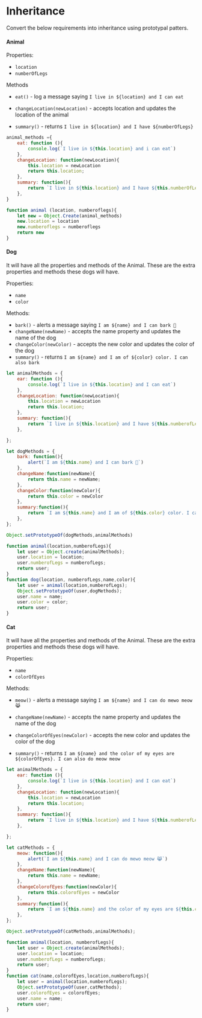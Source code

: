 # Inheritance

Convert the below requirements into inheritance using prototypal patters.

#### Animal

Properties:

- `location`
- `numberOfLegs`

Methods

- `eat()` - log a message saying `I live in ${location} and I can eat`

- `changeLocation(newLocation)` - accepts location and updates the location of the animal

- `summary()` - returns `I live in ${location} and I have ${numberOfLegs}`

```js
animal_methods ={
    eat: function (){
        console.log(`I live in ${this.location} and i can eat`)
    },
    changeLocation: function(newLocation){
        this.location = newLocation
        return this.location;
    },
    summary: function(){
        return `I live in ${this.location} and I have ${this.numberOfLegs}`
    },
}

function animal (location, numberoflegs){
    let new = Object.Create(animal_methods)
    new.location = location
    new.numberoflegs = numberoflegs
    return new
}


```

#### Dog

It will have all the properties and methods of the Animal. These are the extra properties and methods these dogs will have.

Properties:

- `name`
- `color`

Methods:

- `bark()` - alerts a message saying `I am ${name} and I can bark 🐶`
- `changeName(newName)` - accepts the name property and updates the name of the dog
- `changeColor(newColor)` - accepts the new color and updates the color of the dog
- `summary()` - returns `I am ${name} and I am of ${color} color. I can also bark`

```js
let animalMethods = {
    ear: function (){
        console.log(`I live in ${this.location} and I can eat`)
    },
    changeLocation: function(newLocation){
        this.location = newLocation
        return this.location;
    },
    summary: function(){
        return `I live in ${this.location} and I have ${this.numberofLegs}`
    },

};

let dogMethods = {
    bark: function(){
        alert(`I am ${this.name} and I can bark 🐶`)
    },
    changeName:function(newName){
        return this.name = newName;
    },
    changeColor:function(newColor){
        return this.color = newColor
    },
    summary:function(){
        return `I am ${this.name} and I am of ${this.color} color. I can also bark`
    },
};

Object.setPrototypeOf(dogMethods,animalMethods)

function animal(location,numberofLegs){
    let user = Object.create(animalMethods); 
    user.location = location;
    user.numberofLegs = numberofLegs;
    return user;
}
function dog(location, numberofLegs,name,color){
    let user = animal(location,numberofLegs); 
    Object.setPrototypeOf(user,dogMethods);
    user.name = name;
    user.color = color;
    return user;
}


```

#### Cat

It will have all the properties and methods of the Animal. These are the extra properties and methods these dogs will have.

Properties:

- `name`
- `colorOfEyes`

Methods:

- `meow()` - alerts a message saying `I am ${name} and I can do mewo meow 😹`

- `changeName(newName)` - accepts the name property and updates the name of the dog

- `changeColorOfEyes(newColor)` - accepts the new color and updates the color of the dog

- `summary()` - returns `I am ${name} and the color of my eyes are ${colorOfEyes}. I can also do meow meow`

```js
let animalMethods = {
    ear: function (){
        console.log(`I live in ${this.location} and I can eat`)
    },
    changeLocation: function(newLocation){
        this.location = newLocation
        return this.location;
    },
    summary: function(){
        return `I live in ${this.location} and I have ${this.numberofLegs}`
    },

};

let catMethods = {
    meow: function(){
        alert(`I am ${this.name} and I can do mewo meow 😹`)
    },
    changeName:function(newName){
        return this.name = newName;
    },
    changeColorofEyes:function(newColor){
        return this.colorofEyes = newColor
    },
    summary:function(){
        return `I am ${this.name} and the color of my eyes are ${this.colorOfEyes}. I can also do meow meow`
    },
};

Object.setPrototypeOf(catMethods,animalMethods);

function animal(location, numberofLegs){
    let user = Object.create(animalMethods); 
    user.location = location;
    user.numberofLegs = numberofLegs;
    return user;
}
function cat(name,colorofEyes,location,numberofLegs){
    let user = animal(location,numberofLegs);
    Object.setPrototypeOf(user,catMethods);
    user.colorofEyes = colorofEyes;
    user.name = name;
    return user;
}



